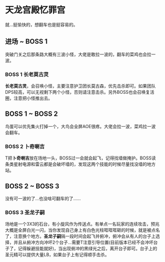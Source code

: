 # 天龙宫殿忆罪宫

就…挺愉快的，想翻车也是挺容易的。

## 进场 ~ BOSS 1

突破门关之后那条路大概有三波小怪，大佬是敢拉一波的，翻车的菜鸡也会拉一波。

### BOSS 1 长老莫古灵

**长老莫古灵**，会召唤小怪，主要注意护卫团长莫古森，优先击杀即可。如果团队DPS较高，可以无视剩下两个小怪，否则请注意击杀。另外BOSS也会召唤复活圈，注意把小怪推出去。

## BOSS 1 ~ BOSS 2

鸟蛋可以优先集火打掉一个，大鸟会全屏AOE很疼。大佬会拉一波，菜鸡拉一波会翻车。

### BOSS 2 卜奇喇吉
<Role name="tank" />T把**卜奇喇吉**放在场地一头，BOSS过一会就会起飞，记得找墙做掩护。BOSS读条类星射电源和雷云都是会破坏墙的，发现这两个技能的时候尽量找没墙的地方站。

## BOSS 2 ~ BOSS 3

没有可一波的了…也没啥可翻车的了……

### BOSS 3 圣龙子嗣

场地是一个3X3的石台，有小旋风作为传送点。有单点一名玩家的连续攻击，预兆大概是全屏白光一闪，当你发现自己身上有白色光柱哐哐哐砸的时候，就是被点名了，注意换个地方。**圣龙子嗣**隔一段时间会起飞并俯冲，俯冲会从有人的台子上选择，并且从俯冲方向冲坏2个台子…需要<Role name="tank" />T注意引导位置(目前版本已经不会冲坏台子了，记得躲避技能就好)，当出现俯冲的黑绿光之后，离开台子即可。台子上的圣元精可以提供大量LB，如果台子上有记得顺手击杀。
